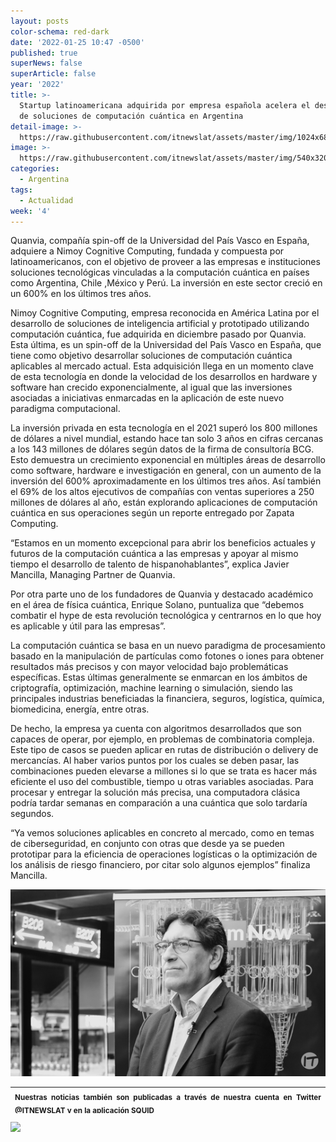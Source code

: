 ```yaml
---
layout: posts
color-schema: red-dark
date: '2022-01-25 10:47 -0500'
published: true
superNews: false
superArticle: false
year: '2022'
title: >-
  Startup latinoamericana adquirida por empresa española acelera el desarrollo
  de soluciones de computación cuántica en Argentina
detail-image: >-
  https://raw.githubusercontent.com/itnewslat/assets/master/img/1024x680/Nimoy-Cognitive-Computing-g.jpg
image: >-
  https://raw.githubusercontent.com/itnewslat/assets/master/img/540x320/Nimoy-Cognitive-Computing-p.jpg
categories:
  - Argentina
tags:
  - Actualidad
week: '4'
---
```

Quanvia, compañía spin-off de la Universidad del País Vasco en España, adquiere a Nimoy Cognitive Computing, fundada y compuesta por latinoamericanos, con el objetivo de proveer a las empresas e instituciones soluciones tecnológicas vinculadas a la computación cuántica en países como Argentina, Chile ,México y Perú. La inversión en este sector creció en un 600% en los últimos tres años.

Nimoy Cognitive Computing,  empresa reconocida en América Latina por el desarrollo de soluciones de inteligencia artificial y prototipado utilizando computación cuántica, fue adquirida en diciembre pasado por Quanvia. Esta última, es un spin-off de la Universidad del País Vasco en España, que tiene como objetivo desarrollar soluciones de computación cuántica aplicables al mercado actual. Esta adquisición llega en un momento clave de esta tecnología en donde la velocidad de los desarrollos en hardware y software han crecido exponencialmente, al igual que las inversiones asociadas a iniciativas enmarcadas en la aplicación de este nuevo paradigma computacional.

La inversión privada en esta tecnología en el 2021 superó los 800 millones de dólares a nivel mundial, estando hace tan solo 3 años en cifras cercanas a los 143 millones de dólares según datos de la firma de consultoría BCG. Esto demuestra un crecimiento exponencial en múltiples áreas de desarrollo como software, hardware e investigación en general, con un aumento de la inversión del 600% aproximadamente en los últimos tres años. Así también el 69% de los altos ejecutivos de compañías con ventas superiores a 250 millones de dólares al año, están explorando aplicaciones de computación cuántica en sus operaciones según un reporte entregado por Zapata Computing.

“Estamos en un momento excepcional para abrir los beneficios actuales y futuros de la computación cuántica a las empresas y apoyar al mismo tiempo el desarrollo de talento de hispanohablantes”, explica Javier Mancilla, Managing Partner de Quanvia.

Por otra parte uno de los fundadores de Quanvia y destacado académico en el área de física cuántica, Enrique Solano, puntualiza que “debemos combatir el hype de esta revolución tecnológica y centrarnos en lo que hoy es aplicable y útil para las empresas”.

La computación cuántica se basa en un nuevo paradigma de procesamiento basado en la manipulación de partículas como fotones o iones para obtener resultados más precisos y con mayor velocidad bajo problemáticas específicas. Estas últimas generalmente se enmarcan en los ámbitos de criptografía, optimización, machine learning o simulación, siendo las principales industrias beneficiadas la financiera, seguros, logística, química, biomedicina, energía, entre otras.

De hecho, la empresa ya cuenta con algoritmos desarrollados que son capaces de operar, por ejemplo, en problemas de combinatoria compleja. Este tipo de casos se pueden aplicar en rutas de distribución o delivery de mercancías. Al haber varios puntos por los cuales se deben pasar, las combinaciones pueden elevarse a millones si lo que se trata es hacer más eficiente el uso del  combustible, tiempo u otras variables asociadas. Para procesar y entregar la solución más precisa, una computadora clásica podría tardar semanas en comparación a una cuántica que solo tardaría segundos.

 “Ya vemos soluciones aplicables en concreto al mercado, como en temas de ciberseguridad, en conjunto con otras que desde ya se pueden prototipar para la eficiencia de operaciones logísticas o la optimización de los análisis de riesgo financiero, por citar solo algunos ejemplos” finaliza Mancilla. 

![](https://raw.githubusercontent.com/itnewslat/assets/master/img/540x320/Nimoy-Cognitive-Computing-p.jpg)

<table style="height: 42px;" width="569">
<tbody>
<tr>
<td style="text-align: justify;"><sub><strong>Nuestras noticias también son publicadas a través de nuestra cuenta en Twitter <a href="https://twitter.com/itnewslat?lang=es">@ITNEWSLAT</a> y en la aplicación <a href="https://squidapp.co/en/">SQUID</a></strong></sub></td>
</tr>
</tbody>
</table>

<img src="https://tracker.metricool.com/c3po.jpg?hash=56f88a41e39ab42c063cc51676587a04"/>